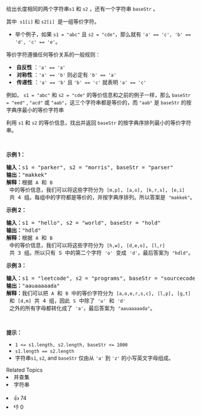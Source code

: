 <p>给出长度相同的两个字符串<code>s1</code> 和&nbsp;<code>s2</code>&nbsp;，还有一个字符串&nbsp;<code>baseStr</code>&nbsp;。</p>

<p>其中 &nbsp;<code>s1[i]</code>&nbsp;和&nbsp;<code>s2[i]</code>&nbsp; 是一组等价字符。</p>

<ul> 
 <li>举个例子，如果&nbsp;<code>s1 = "abc"</code> 且&nbsp;<code>s2 = "cde"</code>，那么就有&nbsp;<code>'a' == 'c', 'b' == 'd', 'c' == 'e'</code>。</li> 
</ul>

<p>等价字符遵循任何等价关系的一般规则：</p>

<ul> 
 <li><strong>&nbsp;自反性&nbsp;</strong>：<code>'a' == 'a'</code></li> 
 <li>&nbsp;<strong>对称性&nbsp;</strong>：<code>'a' == 'b'</code> 则必定有 <code>'b' == 'a'</code></li> 
 <li>&nbsp;<strong>传递性</strong> ：<code>'a' == 'b'</code> 且 <code>'b' == 'c'</code> 就表明 <code>'a' == 'c'</code></li> 
</ul>

<p>例如，&nbsp;<code>s1 = "abc"</code>&nbsp;和&nbsp;<code>s2 = "cde"</code>&nbsp;的等价信息和之前的例子一样，那么&nbsp;<code>baseStr = "eed"</code>&nbsp;, <code>"acd"</code>&nbsp;或&nbsp;<code>"aab"</code>，这三个字符串都是等价的，而&nbsp;<code>"aab"</code>&nbsp;是&nbsp;<code>baseStr</code>&nbsp;的按字典序最小的等价字符串</p>

<p>利用<em>&nbsp;</em><code>s1</code>&nbsp;和&nbsp;<code>s2</code>&nbsp;的等价信息，找出并返回<em>&nbsp;</em><code>baseStr</code><em>&nbsp;</em>的按字典序排列最小的等价字符串。</p>

<p>&nbsp;</p>

<p><strong>示例 1：</strong></p>

<pre>
<strong>输入：</strong>s1 = "parker", s2 = "morris", baseStr = "parser"
<strong>输出：</strong>"makkek"
<strong>解释：</strong>根据 <span><code>A</code></span> 和 <span><code>B</code></span> 中的等价信息，我们可以将这些字符分为 <span><code>[m,p]</code></span>, <span><code>[a,o]</code></span>, <span><code>[k,r,s]</code></span>, <span><code>[e,i]</code></span> 共 4 组。每组中的字符都是等价的，并按字典序排列。所以答案是 <span><code>"makkek"</code></span>。
</pre>

<p><strong>示例 2：</strong></p>

<pre>
<strong>输入：</strong>s1 = "hello", s2 = "world", baseStr = "hold"
<strong>输出：</strong>"hdld"
<strong>解释：</strong>根据 <span><code>A</code></span> 和 <span><code>B</code></span> 中的等价信息，我们可以将这些字符分为 <span><code>[h,w]</code></span>, <span><code>[d,e,o]</code></span>, <span><code>[l,r]</code></span> 共 3 组。所以只有 S 中的第二个字符 <span><code>'o'</code></span> 变成 <span><code>'d'</code></span>，最后答案为 <span><code>"hdld"</code></span>。
</pre>

<p><strong>示例 3：</strong></p>

<pre>
<strong>输入：</strong>s1 = "leetcode", s2 = "programs", baseStr = "sourcecode"
<strong>输出：</strong>"aauaaaaada"
<strong>解释：</strong>我们可以把 <span><code>A</code></span> 和 <span><code>B</code></span> 中的等价字符分为 <span><code>[a,o,e,r,s,c]</code></span>, <span><code>[l,p]</code></span>, <span><code>[g,t]</code></span> 和 <span><code>[d,m]</code></span> 共 4 组，因此 <span><code>S</code></span> 中除了 <span><code>'u'</code></span> 和 <span><code>'d'</code></span> 之外的所有字母都转化成了 <span><code>'a'</code></span>，最后答案为 <span><code>"aauaaaaada"</code></span>。
</pre>

<p>&nbsp;</p>

<p><strong>提示：</strong></p>

<ul> 
 <li><code>1 &lt;= s1.length, s2.length, baseStr &lt;= 1000</code></li> 
 <li><code>s1.length == s2.length</code></li> 
 <li>字符串<code>s1</code>,&nbsp;<code>s2</code>, and&nbsp;<code>baseStr</code>&nbsp;仅由从&nbsp;<code>'a'</code> 到&nbsp;<code>'z'</code>&nbsp;的小写英文字母组成。</li> 
</ul>

<div><div>Related Topics</div><div><li>并查集</li><li>字符串</li></div></div><br><div><li>👍 74</li><li>👎 0</li></div>